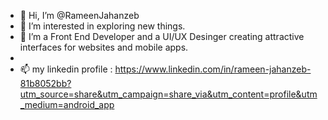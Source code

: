 - 👋 Hi, I’m @RameenJahanzeb
- 👀 I’m interested in exploring new things.
- 🌱 I’m a Front End Developer and a UI/UX Desinger creating attractive interfaces for websites and mobile apps.
- 
- 📫 my linkedin profile : https://www.linkedin.com/in/rameen-jahanzeb-81b8052bb?utm_source=share&utm_campaign=share_via&utm_content=profile&utm_medium=android_app


<!---
RameenJahanzeb/RameenJahanzeb is a ✨ special ✨ repository because its `README.md` (this file) appears on your GitHub profile.
You can click the Preview link to take a look at your changes.
--->
